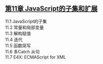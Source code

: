 ## [第11章 JavaScript的子集和扩展](https://github.com/qianjilou/mybookshelf/tree/master/jsguide)  
11.1 JavaScript的子集  
11.2 常量和局部变量  
11.3 解构赋值  
11.4 迭代  
11.5 函数简写  
11.6 多Catch 从句  
11.7 E4X: ECMAScript for XML